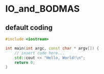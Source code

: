 # IO_and_BODMAS

## default coding

```c++
#include <iostream>

int main(int argc, const char * argv[]) {
    // insert code here...
    std::cout << "Hello, World!\n";
    return 0;
}

```


